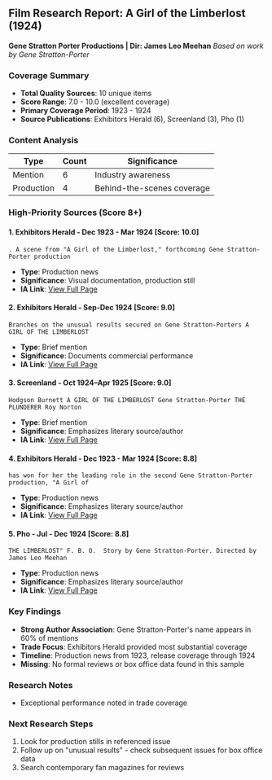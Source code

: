 ## Film Research Report: A Girl of the Limberlost (1924)
**Gene Stratton Porter Productions | Dir: James Leo Meehan**
*Based on work by Gene Stratton-Porter*

### Coverage Summary
- **Total Quality Sources**: 10 unique items
- **Score Range**: 7.0 - 10.0 (excellent coverage)
- **Primary Coverage Period**: 1923 - 1924
- **Source Publications**: Exhibitors Herald (6), Screenland (3), Pho (1)

### Content Analysis
| Type | Count | Significance |
|------|-------|--------------|
| Mention | 6 | Industry awareness |
| Production | 4 | Behind-the-scenes coverage |

### High-Priority Sources (Score 8+)

#### 1. **Exhibitors Herald** - Dec 1923 - Mar 1924 [Score: 10.0]
```
. A scene from "A Girl of the Limberlost," forthcoming Gene Stratton-Porter production
```
- **Type**: Production news
- **Significance**: Visual documentation, production still
- **IA Link**: [View Full Page](http://archive.org/stream/exhibitorsherald18exhi#page/n610/)

#### 2. **Exhibitors Herald** - Sep-Dec 1924 [Score: 9.0]
```
Branches on the unusual results secured on Gene Stratton-Porters A GIRL OF THE LIMBERLOST
```
- **Type**: Brief mention
- **Significance**: Documents commercial performance
- **IA Link**: [View Full Page](http://archive.org/stream/exhibitorsherald19unse_0#page/n436/)

#### 3. **Screenland** - Oct 1924–Apr 1925 [Score: 9.0]
```
Hodgson Burnett A GIRL OF THE LIMBERLOST Gene Stratton-Porter THE PLUNDERER Roy Norton
```
- **Type**: Brief mention
- **Significance**: Emphasizes literary source/author
- **IA Link**: [View Full Page](http://archive.org/stream/screenland10unse#page/n300/)

#### 4. **Exhibitors Herald** - Dec 1923 - Mar 1924 [Score: 8.8]
```
has won for her the leading role in the second Gene Stratton-Porter production, "A Girl of
```
- **Type**: Production news
- **Significance**: Emphasizes literary source/author
- **IA Link**: [View Full Page](http://archive.org/stream/exhibitorsherald18exhi#page/n74/)

#### 5. **Pho** - Jul - Dec 1924 [Score: 8.8]
```
THE LIMBERLOST" F. B. O.  Story by Gene Stratton-Porter. Directed by James Leo Meehan
```
- **Type**: Production news
- **Significance**: Emphasizes literary source/author
- **IA Link**: [View Full Page](http://archive.org/stream/pho27chic#page/n129/)

### Key Findings
- **Strong Author Association**: Gene Stratton-Porter's name appears in 60% of mentions
- **Trade Focus**: Exhibitors Herald provided most substantial coverage
- **Timeline**: Production news from 1923, release coverage through 1924
- **Missing**: No formal reviews or box office data found in this sample

### Research Notes
- Exceptional performance noted in trade coverage

### Next Research Steps
1. Look for production stills in referenced issue
2. Follow up on "unusual results" - check subsequent issues for box office data
3. Search contemporary fan magazines for reviews
